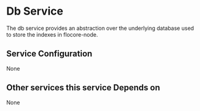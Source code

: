 # Db Service

The db service provides an abstraction over the underlying database used to store the indexes in flocore-node.

## Service Configuration

None

## Other services this service Depends on

None


